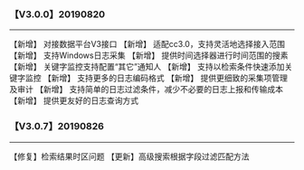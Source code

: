 ### 【V3.0.0】20190820
----
【新增】 对接数据平台V3接口
【新增】 适配cc3.0，支持灵活地选择接入范围
【新增】 支持Windows日志采集
【新增】 提供时间选择器进行时间范围的搜素
【新增】 关键字监控支持配置“其它”通知人
【新增】 支持以检索条件快速添加关键字监控
【新增】 支持更多的日志编码格式
【新增】 提供更细致的采集项管理及审计
【新增】 支持简单的日志过滤条件，减少不必要的日志上报和传输成本
【新增】 提供更友好的日志查询方式



### 【V3.0.7】20190826
----
【修复】检索结果时区问题
【更新】高级搜索根据字段过滤匹配方法
